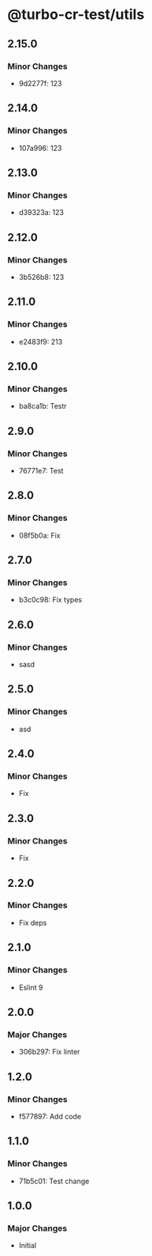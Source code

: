 # @turbo-cr-test/utils

## 2.15.0

### Minor Changes

- 9d2277f: 123

## 2.14.0

### Minor Changes

- 107a996: 123

## 2.13.0

### Minor Changes

- d39323a: 123

## 2.12.0

### Minor Changes

- 3b526b8: 123

## 2.11.0

### Minor Changes

- e2483f9: 213

## 2.10.0

### Minor Changes

- ba8ca1b: Testr

## 2.9.0

### Minor Changes

- 76771e7: Test

## 2.8.0

### Minor Changes

- 08f5b0a: Fix

## 2.7.0

### Minor Changes

- b3c0c98: Fix types

## 2.6.0

### Minor Changes

- sasd

## 2.5.0

### Minor Changes

- asd

## 2.4.0

### Minor Changes

- Fix

## 2.3.0

### Minor Changes

- Fix

## 2.2.0

### Minor Changes

- Fix deps

## 2.1.0

### Minor Changes

- Eslint 9

## 2.0.0

### Major Changes

- 306b297: Fix linter

## 1.2.0

### Minor Changes

- f577897: Add code

## 1.1.0

### Minor Changes

- 71b5c01: Test change

## 1.0.0

### Major Changes

- Initial
